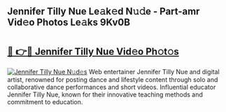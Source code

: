 ## Jennifer Tilly Nue Le𝚊k𝚎d N𝚞𝚍e - Part-amr Vid𝚎o Photos Le𝚊ks 9Kv0B

# <h2><a href="http://fb62zmd.evod.top/?m=Jennifer+Tilly+Nue">🔗 👉🔴 Jennifer Tilly Nue Vid𝚎o Ph𝚘t𝚘s</a></h2>

[![Jennifer Tilly Nue N𝚞d𝚎s](https://i.imgur.com/8V9OHl7.gif)](http://fb62zmd.evod.top/?m=Jennifer+Tilly+Nue)
Web entertainer Jennifer Tilly Nue and digital artist, renowned for posting dance and lifestyle content through solo and collaborative dance performances and short videos. Influential educator Jennifer Tilly Nue, known for their innovative teaching methods and commitment to education. 
